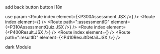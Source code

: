 add back button
button i18n

use param
   <Route path="assessment">
            <Route index element={<P300Assessment.JSX />} />
            <Route path="quiz">
              <Route index element={<Navigate replace to=".." />} />
              <Route path=":assessmentID" element={<P310AssessmentQuiz.JSX />} />
            </Route>
          </Route>
          <Route path="result">
            <Route index element={<P400Result.JSX />} />
            <Route path="detail">
              <Route index element={<Navigate replace to=".." />} />
              <Route path=":resultID" element={<P410ResultDetail.JSX />} />
              

dark Module

